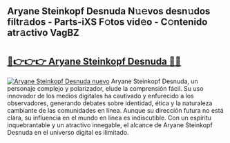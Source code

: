 ## Aryane Steinkopf Desnuda N𝚞𝚎vos desn𝚞dos filtr𝚊dos - Parts-iXS F𝚘tos vid𝚎o - C𝚘ntenido atr𝚊ctivo VagBZ

# <h2><a href="http://mb97y8.tromn.icu/?c=Aryane+Steinkopf+Desnuda">🔗👉👉👉 Aryane Steinkopf Desnuda 🔗🔗</a></h2>

[![Aryane Steinkopf Desnuda nuevo](https://i.imgur.com/pEAQMta.gif)](http://mb97y8.tromn.icu/?c=Aryane+Steinkopf+Desnuda)
Aryane Steinkopf Desnuda, un personaje complejo y polarizador, elude la comprensión fácil. Su uso innovador de los medios digitales ha cautivado y enfurecido a los observadores, generando debates sobre identidad, ética y la naturaleza cambiante de las comunidades en línea. Aunque su dirección futura no está clara, su influencia en el mundo en línea es indiscutible. Con un espíritu inquebrantable y un atractivo innegable, el alcance de Aryane Steinkopf Desnuda en el universo digital es ilimitado.
